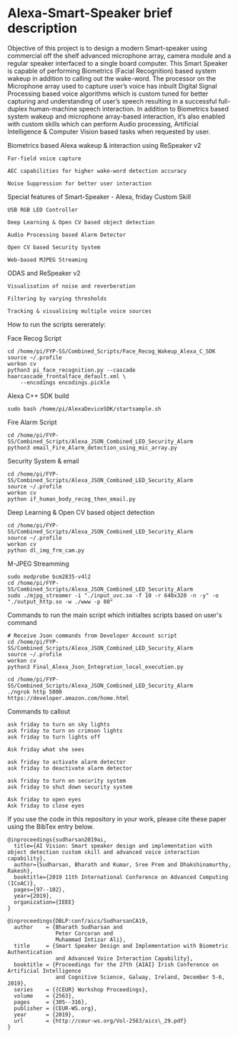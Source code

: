 # Alexa-Smart-Speaker brief description 

Objective of this project is to design a modern Smart-speaker using commercial off the shelf advanced microphone array, camera module and a regular speaker interfaced to a single board computer. This Smart Speaker is capable of performing Biometrics (Facial Recognition) based system wakeup in addition to calling out the wake-word. The processor on the Microphone array used to capture user’s voice has inbuilt Digital Signal Processing based voice algorithms which is custom tuned for better capturing and understanding of user’s speech resulting in a successful full-duplex human-machine speech interaction. In addition to Biometrics based system wakeup and microphone array-based interaction, it’s also enabled with custom skills which can perform Audio processing, Artificial Intelligence & Computer Vision based tasks when requested by user. 


Biometrics based Alexa wakeup & interaction using ReSpeaker v2

    Far-field voice capture 

    AEC capabilities for higher wake-word detection accuracy

    Noise Suppression for better user interaction 

Special features of Smart-Speaker - Alexa, friday Custom Skill 

    USB RGB LED Controller

    Deep Learning & Open CV based object detection

    Audio Processing based Alarm Detector 

    Open CV based Security System

    Web-based MJPEG Streaming

ODAS and ReSpeaker v2

    Visualisation of noise and reverberation 

    Filtering by varying thresholds 

    Tracking & visualising multiple voice sources

How to run the scripts sererately: 

Face Recog Script

	cd /home/pi/FYP-SS/Combined_Scripts/Face_Recog_Wakeup_Alexa_C_SDK
	source ~/.profile
	workon cv
	python3 pi_face_recognition.py --cascade haarcascade_frontalface_default.xml \
	    --encodings encodings.pickle

Alexa C++ SDK build 	

    sudo bash /home/pi/AlexaDeviceSDK/startsample.sh

Fire Alarm Script  

    cd /home/pi/FYP-SS/Combined_Scripts/Alexa_JSON_Combined_LED_Security_Alarm
    python3 email_Fire_Alarm_detection_using_mic_array.py

Security System & email

    cd /home/pi/FYP-SS/Combined_Scripts/Alexa_JSON_Combined_LED_Security_Alarm
    source ~/.profile
    workon cv
    python if_human_body_recog_then_email.py

Deep Learning & Open CV based object detection

    cd /home/pi/FYP-SS/Combined_Scripts/Alexa_JSON_Combined_LED_Security_Alarm
    source ~/.profile
    workon cv
    python dl_img_frm_cam.py

M-JPEG Streamming

    sudo modprobe bcm2835-v4l2
    cd /home/pi/FYP-SS/Combined_Scripts/Alexa_JSON_Combined_LED_Security_Alarm
    sudo ./mjpg_streamer -i "./input_uvc.so -f 10 -r 640x320 -n -y" -o "./output_http.so -w ./www -p 80"

Commands to run the main script which initialtes scripts based on user's command  

    # Receive Json commands from Developer Account script 
    cd /home/pi/FYP-SS/Combined_Scripts/Alexa_JSON_Combined_LED_Security_Alarm
    source ~/.profile
    workon cv
    python3 Final_Alexa_Json_Integration_local_execution.py

    cd /home/pi/FYP-SS/Combined_Scripts/Alexa_JSON_Combined_LED_Security_Alarm
    ./ngrok http 5000
    https://developer.amazon.com/home.html
    
Commands to callout

	ask friday to turn on sky lights
	ask friday to turn on crimson lights
	ask friday to turn lights off

	Ask friday what she sees

	ask friday to activate alarm detector 
	ask friday to deactivate alarm detector

	ask friday to turn on security system 
	ask friday to shut down security system

	Ask friday to open eyes
	Ask friday to close eyes

If you use the code in this repository in your work, please cite these paper using the BibTex entry below.

```
@inproceedings{sudharsan2019ai,
  title={AI Vision: Smart speaker design and implementation with object detection custom skill and advanced voice interaction capability},
  author={Sudharsan, Bharath and Kumar, Sree Prem and Dhakshinamurthy, Rakesh},
  booktitle={2019 11th International Conference on Advanced Computing (ICoAC)},
  pages={97--102},
  year={2019},
  organization={IEEE}
}

@inproceedings{DBLP:conf/aics/SudharsanCA19,
  author    = {Bharath Sudharsan and
               Peter Corcoran and
               Muhammad Intizar Ali},
  title     = {Smart Speaker Design and Implementation with Biometric Authentication
               and Advanced Voice Interaction Capability},
  booktitle = {Proceedings for the 27th {AIAI} Irish Conference on Artificial Intelligence
               and Cognitive Science, Galway, Ireland, December 5-6, 2019},
  series    = {{CEUR} Workshop Proceedings},
  volume    = {2563},
  pages     = {305--316},
  publisher = {CEUR-WS.org},
  year      = {2019},
  url       = {http://ceur-ws.org/Vol-2563/aics\_29.pdf}
}

```

